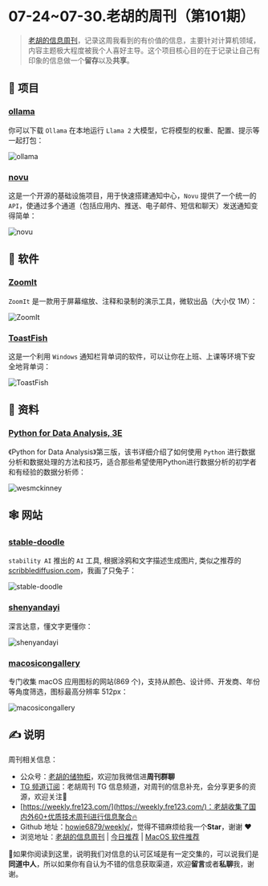 # 07-24~07-30.老胡的周刊（第101期）

> [老胡的信息周刊](https://weekly.howie6879.com/)，记录这周我看到的有价值的信息，主要针对计算机领域，内容主题极大程度被我个人喜好主导。这个项目核心目的在于记录让自己有印象的信息做一个**留存**以及**共享**。

## 🎯 项目

### [ollama](https://github.com/jmorganca/ollama)

你可以下载 `Ollama` 在本地运行 `Llama 2` 大模型，它将模型的权重、配置、提示等一起打包：

![ollama](https://images-1252557999.file.myqcloud.com/uPic/ollama.jpg)

### [novu](https://github.com/novuhq/novu)

这是一个开源的基础设施项目，用于快速搭建通知中心，`Novu` 提供了一个统一的 `API`，使通过多个通道（包括应用内、推送、电子邮件、短信和聊天）发送通知变得简单：

![novu](https://images-1252557999.file.myqcloud.com/uPic/novu.jpg)

## 🤖 软件

### [ZoomIt](https://learn.microsoft.com/en-us/sysinternals/downloads/zoomit)

`ZoomIt` 是一款用于屏幕缩放、注释和录制的演示工具，微软出品（大小仅 1M）：

![ZoomIt](https://images-1252557999.file.myqcloud.com/uPic/ZoomIt.jpg)

### [ToastFish](https://github.com/Uahh/ToastFish)

这是一个利用 `Windows` 通知栏背单词的软件，可以让你在上班、上课等环境下安全地背单词：

![ToastFish](https://images-1252557999.file.myqcloud.com/uPic/ToastFish.gif)

## 👀 资料

### [Python for Data Analysis, 3E](https://wesmckinney.com/book/)

《Python for Data Analysis》第三版，该书详细介绍了如何使用 `Python` 进行数据分析和数据处理的方法和技巧，适合那些希望使用Python进行数据分析的初学者和有经验的数据分析师：

![wesmckinney](https://images-1252557999.file.myqcloud.com/uPic/wesmckinney.jpg)

## 🕸 网站

### [stable-doodle](https://clipdrop.co/stable-doodle)

`stability AI` 推出的 `AI` 工具, 根据涂鸦和文字描述生成图片, 类似之推荐的 [scribblediffusion.com](https://weekly.howie6879.com/2023/03-06~03-11.%E8%80%81%E8%83%A1%E7%9A%84%E5%91%A8%E5%88%8A%EF%BC%88%E7%AC%AC082%E6%9C%9F%EF%BC%89.html?h=%E7%94%BB#scribblediffusioncom)，我画了只兔子：

![stable-doodle](https://images-1252557999.file.myqcloud.com/uPic/stable-doodle.jpg)

### [shenyandayi](https://www.shenyandayi.com/)

深言达意，懂文字更懂你：

![shenyandayi](https://images-1252557999.file.myqcloud.com/uPic/shenyandayi.jpg)

### [macosicongallery](https://www.macosicongallery.com/)

专门收集 macOS 应用图标的网站(869 个)，支持从颜色、设计师、开发商、年份等角度筛选，图标最高分辨率 512px：

![macosicongallery](https://images-1252557999.file.myqcloud.com/uPic/macosicongallery.jpg)

## ✍️ 说明

周刊相关信息：

- 公众号：[老胡的储物柜](https://images-1252557999.file.myqcloud.com/uPic/ETIbMe.jpg)，欢迎加我微信进**周刊群聊**
- [TG 频道订阅](https://t.me/howie_weekly)：老胡周刊 TG 信息频道，对周刊的信息补充，会分享更多的资源，欢迎关注👏
- [https://weekly.fre123.com/](https://weekly.fre123.com/)：老胡收集了国内外60+优质技术周刊进行信息聚合🔥
- Github 地址：[howie6879/weekly/](https://github.com/howie6879/weekly/)，觉得不错麻烦给我一个**Star**，谢谢 ❤️
- 浏览地址：[老胡的信息周刊](https://weekly.howie6879.com) | [今日推荐](https://weekly.howie6879.com/recommend/index.html) | [MacOS 软件推荐](https://weekly.howie6879.com/soft/mac.html)

🙌如果你阅读到这里，说明我们对信息的认可区域是有一定交集的，可以说我们是**同道中人**，所以如果你有自认为不错的信息获取渠道，欢迎**留言**或者**私聊**我，谢谢。
